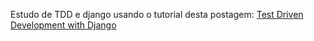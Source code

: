 Estudo de TDD e django usando o tutorial desta postagem:
[Test Driven Development with Django](https://medium.com/the-andela-way/test-driven-development-with-django-ccb179171dcd)